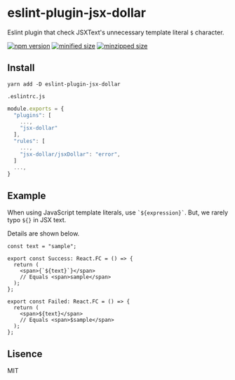 # eslint-plugin-jsx-dollar
Eslint plugin that check JSXText's unnecessary template literal `$` character.

[![npm version](https://img.shields.io/npm/v/eslint-plugin-jsx-dollar.svg)](https://www.npmjs.com/package/eslint-plugin-jsx-dollar)
[![minified size](https://img.shields.io/bundlephobia/min/eslint-plugin-jsx-dollar/latest)](https://bundlephobia.com/result?p=eslint-plugin-jsx-dollar)
[![minzipped size](https://img.shields.io/bundlephobia/minzip/eslint-plugin-jsx-dollar/latest)](https://bundlephobia.com/result?p=eslint-plugin-jsx-dollar)

## Install
```
yarn add -D eslint-plugin-jsx-dollar
```

`.eslintrc.js`

```js
module.exports = {
  "plugins": [
    ...,
    "jsx-dollar"
  ],
  "rules": [
    ...,
    "jsx-dollar/jsxDollar": "error",
  ]
  ...,
}
```

## Example
When using JavaScript template literals, use `` `${expression}` ``.
But, we rarely typo `` ${} `` in JSX text.

Details are shown below.

```tsx
const text = "sample";

export const Success: React.FC = () => {
  return (
    <span>{`${text}`}</span>
    // Equals <span>sample</span>
  );
};

export const Failed: React.FC = () => {
  return (
    <span>${text}</span>
    // Equals <span>$sample</span>
  );
};
```

## Lisence
MIT
